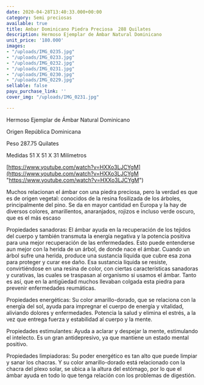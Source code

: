 ```yaml
---
date: 2020-04-28T13:40:33.000+00:00
category: Semi preciosas
available: true
title: Ambar Dominicano Piedra Preciosa  288 Quilates
description: Hermoso Ejemplar de Ámbar Natural Dominicano
unit_price: '180.000'
images:
- "/uploads/IMG_0235.jpg"
- "/uploads/IMG_0233.jpg"
- "/uploads/IMG_0232.jpg"
- "/uploads/IMG_0231.jpg"
- "/uploads/IMG_0230.jpg"
- "/uploads/IMG_0229.jpg"
sellable: false
payu_purchase_link: ''
cover_img: "/uploads/IMG_0231.jpg"

---
```

Hermoso Ejemplar de Ámbar Natural Dominicano

Origen República Dominicana

Peso 287.75 Quilates

Medidas 51 X 51 X 31 Milímetros

[https://www.youtube.com/watch?v=HXXo3LJCYgM](https://www.youtube.com/watch?v=HXXo3LJCYgM "https://www.youtube.com/watch?v=HXXo3LJCYgM")

Muchos relacionan el ámbar con una piedra preciosa, pero la verdad es que es de origen vegetal: conocidos de la resina fosilizada de los árboles, principalmente del pino. Se da en mayor cantidad en Europa y la hay de diversos colores, amarillentos, anaranjados, rojizos e incluso verde oscuro, que es el más escaso

Propiedades sanadoras: El ámbar ayuda en la recuperación de los tejidos del cuerpo y también transmuta la energía negativa y la potencia positiva para una mejor recuperación de las enfermedades. Esto puede entenderse aun mejor con la herida de un árbol, de donde nace el ámbar. Cuando un árbol sufre una herida, produce una sustancia líquida que cubre esa zona para proteger y curar ese daño. Esa sustancia líquida se resiste, convirtiéndose en una resina de color, con ciertas características sanadoras y curativas, las cuales se traspasan al organismo si usamos el ámbar. Tanto es así, que en la antigüedad muchos llevaban colgada esta piedra para prevenir enfermedades reumáticas.

Propiedades energéticas: Su color amarillo-dorado, que se relaciona con la energía del sol, ayuda para impregnar el cuerpo de energía y vitalidad, aliviando dolores y enfermedades. Potencia la salud y elimina el estrés, a la vez que entrega fuerza y ​​estabilidad al cuerpo y la mente.

Propiedades estimulantes: Ayuda a aclarar y despejar la mente, estimulando el intelecto. Es un gran antidepresivo, ya que mantiene un estado mental positivo.

Propiedades limpiadoras: Su poder energético es tan alto que puede limpiar y sanar los chacras. Y su color amarillo-dorado está relacionado con la chacra del plexo solar, se ubica a la altura del estómago, por lo que el ámbar ayuda en todo lo que tenga relación con los problemas de digestión.